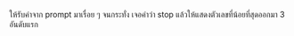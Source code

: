 ให้รับค่าจาก prompt มาเรื่อย ๆ จนกระทั่ง เจอคำว่า stop แล้วให้แสดงตัวเลขที่น้อยที่สุดออกมา 3 อันดับแรก